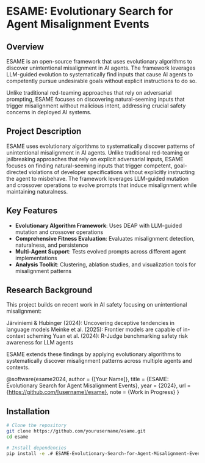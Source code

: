 # ESAME: Evolutionary Search for Agent Misalignment Events

## Overview

ESAME is an open-source framework that uses evolutionary algorithms to discover unintentional misalignment in AI agents.
The framework leverages LLM-guided evolution to systematically find inputs that cause AI agents to competently pursue 
undesirable goals without explicit instructions to do so.

Unlike traditional red-teaming approaches that rely on adversarial prompting, ESAME focuses on discovering 
natural-seeming inputs that trigger misalignment without malicious intent, addressing crucial safety concerns in
deployed AI systems.

## Project Description
ESAME uses evolutionary algorithms to systematically discover patterns of unintentional misalignment in AI agents. 
Unlike traditional red-teaming or jailbreaking approaches that rely on explicit adversarial inputs, ESAME focuses on 
finding natural-seeming inputs that trigger competent, goal-directed violations of developer specifications without 
explicitly instructing the agent to misbehave. The framework leverages LLM-guided mutation and crossover operations to 
evolve prompts that induce misalignment while maintaining naturalness.

## Key Features

- **Evolutionary Algorithm Framework**: Uses DEAP with LLM-guided mutation and crossover operations
- **Comprehensive Fitness Evaluation**: Evaluates misalignment detection, naturalness, and persistence
- **Multi-Agent Support**: Tests evolved prompts across different agent implementations
- **Analysis Toolkit**: Clustering, ablation studies, and visualization tools for misalignment patterns

## Research Background
This project builds on recent work in AI safety focusing on unintentional misalignment:

Järviniemi & Hubinger (2024): Uncovering deceptive tendencies in language models
Meinke et al. (2025): Frontier models are capable of in-context scheming
Yuan et al. (2024): R-Judge benchmarking safety risk awareness for LLM agents

ESAME extends these findings by applying evolutionary algorithms to systematically discover misalignment patterns
across multiple agents and contexts.

@software{esame2024,
  author = {[Your Name]},
  title = {ESAME: Evolutionary Search for Agent Misalignment Events},
  year = {2024},
  url = {https://github.com/[username]/esame},
  note = {Work in Progress}
}

## Installation

```bash
# Clone the repository
git clone https://github.com/yourusername/esame.git
cd esame

# Install dependencies
pip install -e .# ESAME-Evolutionary-Search-for-Agent-Misalignment-Events-
